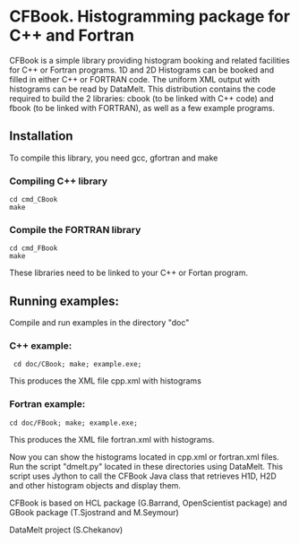 # CFBook. Histogramming package for C++ and Fortran

CFBook is a simple library providing histogram booking and related facilities for C++ or Fortran programs. 1D and 2D Histograms can be booked and filled in either C++ or FORTRAN code. The uniform XML output with histograms can be read by DataMelt. This distribution contains the code required to build the 2 libraries: cbook (to be linked with C++ code) and fbook (to be linked with FORTRAN), as well as a few example programs.

## Installation

To compile this library, you need gcc, gfortran and make

### Compiling C++ library

    cd cmd_CBook
    make
   
   
### Compile the FORTRAN library 

    cd cmd_FBook
    make
    
These libraries need to be linked to your C++ or Fortan program.   


## Running examples:

Compile and run examples in the directory "doc"

### C++ example: 
 
     cd doc/CBook; make; example.exe; 
 
 This produces the XML file cpp.xml with histograms

### Fortran example: 
    
    cd doc/FBook; make; example.exe; 
    
 This produces the XML file fortran.xml with histograms.

Now you can show the histograms located in cpp.xml or fortran.xml files. Run the script "dmelt.py" located in these directories using DataMelt. This script uses Jython to call the CFBook Java class that retrieves H1D, H2D and other histogram objects and display them.

CFBook is based on HCL package (G.Barrand, OpenScientist package) and GBook package (T.Sjostrand and M.Seymour)

DataMelt project (S.Chekanov)
